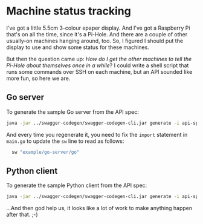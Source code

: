 # Machine status tracking

I've got a little 5.5cm 3-colour epaper display. And I've got a Raspberry Pi that's on all the time, since it's a Pi-Hole. And there are a couple of other usually-on machines hanging around, too. So, I figured I should put the display to use and show some status for these machines.

But then the question came up: _How do I get the other machines to tell the Pi-Hole about themselves once in a while_? I could write a shell script that runs some commands over SSH on each machine, but an API sounded like more fun, so here we are.

## Go server

To generate the sample Go server from the API spec:

```bash
java -jar ../swagger-codegen/swagger-codegen-cli.jar generate -i api-specs/machine-status.yaml -l go-server -o go-server
```

And every time you regenerate it, you need to fix the `import` statement in `main.go` to update the `sw` line to read as follows:

```go
  sw "example/go-server/go"
```

## Python client

To generate the sample Python client from the API spec:

```bash
java -jar ../swagger-codegen/swagger-codegen-cli.jar generate -i api-specs/machine-status.yaml -l python -o python-client
```

...And then god help us, it looks like a lot of work to make anything happen after that. ;-)
